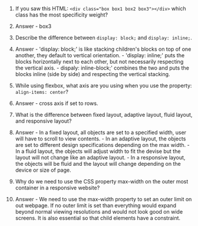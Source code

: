 <!-- Answers to the Self Study Questions go here -->

1. If you saw this HTML: `<div class="box box1 box2 box3"></div>` which class has the most specificity weight?
  1. Answer - box3

2. Describe the difference between `display: block;` and `display: inline;`.
  2. Answer - 'display: block;' is like stacking children's blocks on top of one another, they default to vertical orientation.
            - 'display: inline;' puts the blocks horizontally next to each other, but not necessarily respecting the vertical axis.
            - dispaly: inline-block;' combines the two and puts the blocks inline (side by side) and respecting the vertical stacking.

3. While using flexbox, what axis are you using when you use the property: `align-items: center`?
  3. Answer - cross axis if set to rows.

4. What is the difference between fixed layout, adaptive layout, fluid layout, and responsive layout?
  4. Answer - In a fixed layout, all objects are set to a specified width, user will have to scroll to view contents.
            - In an adaptive layout, the objects are set to different design specifications depending on the max width.
            - In a fluid layout, the objects will adjust width to fit the devise but the layout will not change like an adaptive layout.
            - In a responsive layout, the objects will be fluid and the layout will change depending on the device or size of page.

5. Why do we need to use the CSS property max-width on the outer most container in a responsive website?
  5. Answer - We need to use the max-width property to set an outer limit on out webpage. If no outer limit is set than everything would
              expand beyond normal viewing resolutions and would not look good on wide screens. It is also essential so that child elements
              have a constraint.
              
